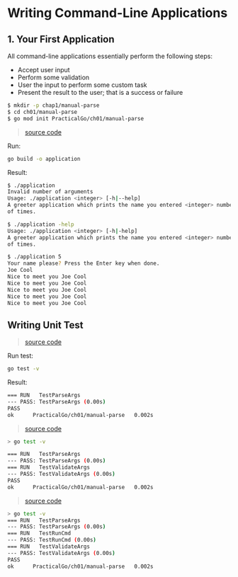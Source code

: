 # Writing Command-Line Applications

## 1. <a name='YourFirstApplication'></a>Your First Application

All command-line applications essentially perform the following steps:

- Accept user input
- Perform some validation
- User the input to perform some custom task
- Present the result to the user; that is a success or failure

```sh
$ mkdir -p chap1/manual-parse
$ cd ch01/manual-parse
$ go mod init PracticalGo/ch01/manual-parse
```

> [source code](./manual-parse/main.go)

Run:

```sh
go build -o application
```

Result:

```sh
$ ./application
Invalid number of arguments
Usage: ./application <integer> [-h|--help]
A greeter application which prints the name you entered <integer> number
of times.
```

```sh
$ ./application -help
Usage: ./application <integer> [-h|-help]
A greeter application which prints the name you entered <integer> number
of times.
```

```sh
$ ./application 5
Your name please? Press the Enter key when done.
Joe Cool
Nice to meet you Joe Cool
Nice to meet you Joe Cool
Nice to meet you Joe Cool
Nice to meet you Joe Cool
Nice to meet you Joe Cool
```

## Writing Unit Test

> [source code](./manual-parse/validate_args_test.go)

Run test:

```sh
go test -v
```

Result:

```sh
=== RUN   TestParseArgs
--- PASS: TestParseArgs (0.00s)
PASS
ok  	PracticalGo/ch01/manual-parse	0.002s
```

> [source code](./manual-parse/validate_args_test.go)

```sh
> go test -v

=== RUN   TestParseArgs
--- PASS: TestParseArgs (0.00s)
=== RUN   TestValidateArgs
--- PASS: TestValidateArgs (0.00s)
PASS
ok  	PracticalGo/ch01/manual-parse	0.002s
```

> [source code](./manual-parse/run_cmd_test.go)

```sh
> go test -v
=== RUN   TestParseArgs
--- PASS: TestParseArgs (0.00s)
=== RUN   TestRunCmd
--- PASS: TestRunCmd (0.00s)
=== RUN   TestValidateArgs
--- PASS: TestValidateArgs (0.00s)
PASS
ok  	PracticalGo/ch01/manual-parse	0.002s
```
